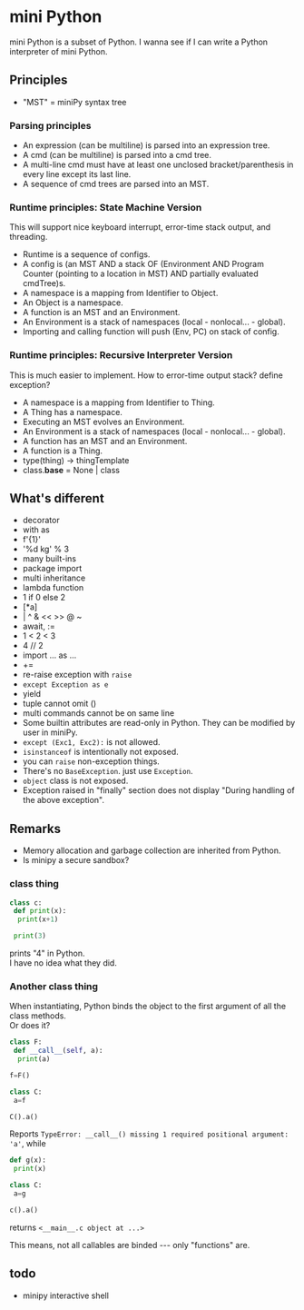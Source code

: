 # mini Python
mini Python is a subset of Python. I wanna see if I can write a Python interpreter of mini Python.  

## Principles
- "MST" = miniPy syntax tree

### Parsing principles
- An expression (can be multiline) is parsed into an expression tree.  
- A cmd (can be multiline) is parsed into a cmd tree.  
- A multi-line cmd must have at least one unclosed bracket/parenthesis in every line except its last line.  
- A sequence of cmd trees are parsed into an MST.  

### Runtime principles: State Machine Version
This will support nice keyboard interrupt, error-time stack output, and threading. 
- Runtime is a sequence of configs. 
- A config is (an MST AND a stack OF (Environment AND Program Counter (pointing to a location in MST) AND partially evaluated cmdTree)s.  
- A namespace is a mapping from Identifier to Object. 
- An Object is a namespace.  
- A function is an MST and an Environment.  
- An Environment is a stack of namespaces (local - nonlocal... - global). 
- Importing and calling function will push (Env, PC) on stack of config. 

### Runtime principles: Recursive Interpreter Version
This is much easier to implement. 
How to error-time output stack? define exception? 
- A namespace is a mapping from Identifier to Thing. 
- A Thing has a namespace.  
- Executing an MST evolves an Environment. 
- An Environment is a stack of namespaces (local - nonlocal... - global). 
- A function has an MST and an Environment.  
- A function is a Thing. 
- type(thing) -> thingTemplate
- class.__base__ = None | class

## What's different
- decorator
- with as
- f'{1}'
- '%d kg' % 3
- many built-ins
- package import
- multi inheritance
- lambda function
- 1 if 0 else 2
- [*a]
- | ^ & << >> @ ~
- await, :=
- 1 < 2 < 3
- 4 // 2
- import ... as ...
- +=
- re-raise exception with `raise`
- `except Exception as e`
- yield
- tuple cannot omit ()
- multi commands cannot be on same line
- Some builtin attributes are read-only in Python. They can be modified by user in miniPy. 
- `except (Exc1, Exc2):` is not allowed. 
- `isinstanceof` is intentionally not exposed. 
- you can `raise` non-exception things. 
- There's no `BaseException`. just use `Exception`. 
- `object` class is not exposed. 
- Exception raised in "finally" section does not display "During handling of the above exception". 

## Remarks
- Memory allocation and garbage collection are inherited from Python. 
- Is minipy a secure sandbox? 

### class thing
```python
class c:
 def print(x):
  print(x+1)

 print(3)
```
prints "4" in Python.  
I have no idea what they did. 

### Another class thing
When instantiating, Python binds the object to the first argument of all the class methods.  
Or does it?  
```python
class F:
 def __call__(self, a):
  print(a)

f=F()

class C:
 a=f

C().a()
```
Reports `TypeError: __call__() missing 1 required positional argument: 'a'`, while  
```python
def g(x):
 print(x)

class C:
 a=g

c().a()
```
returns `<__main__.c object at ...>`

This means, not all callables are binded --- only "functions" are. 

## todo
- minipy interactive shell
